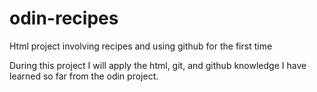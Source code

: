 # odin-recipes
Html project involving recipes and using github for the first time

During this project I will apply the html, git, and github knowledge I have learned so far from
the odin project.
